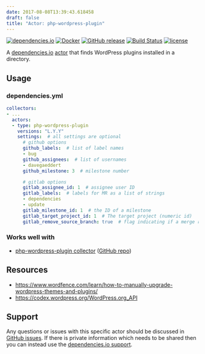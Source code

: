 ```yaml
---
date: 2017-08-08T13:39:43.618458
draft: false
title: "Actor: php-wordpress-plugin"
---
```



[![dependencies.io](https://img.shields.io/badge/dependencies.io-actor-3DA4E9.svg)](https://www.dependencies.io/docs/actors/)
[![Docker](https://img.shields.io/badge/dockerhub-actor--php--wordpress--plugin-22B8EB.svg)](https://hub.docker.com/r/dependencies/actor-php-wordpress-plugin/)
[![GitHub release](https://img.shields.io/github/release/dependencies-io/actor-php-wordpress-plugin.svg)](https://github.com/dependencies-io/actor-php-wordpress-plugin/releases)
[![Build Status](https://travis-ci.org/dependencies-io/actor-php-wordpress-plugin.svg?branch=master)](https://travis-ci.org/dependencies-io/actor-php-wordpress-plugin)
[![license](https://img.shields.io/github/license/dependencies-io/actor-php-wordpress-plugin.svg)](https://github.com/dependencies-io/actor-php-wordpress-plugin/blob/master/LICENSE)

A [dependencies.io](https://www.dependencies.io)
[actor](https://www.dependencies.io/docs/actors/)
that finds WordPress plugins installed in a directory.

## Usage

### dependencies.yml

```yaml
collectors:
- ...
  actors:
  - type: php-wordpress-plugin
    versions: "L.Y.Y"
    settings:  # all settings are optional
      # github options
      github_labels:  # list of label names
      - bug
      github_assignees:  # list of usernames
      - davegaeddert
      github_milestone: 3  # milestone number

      # gitlab options
      gitlab_assignee_id: 1  # assignee user ID
      gitlab_labels:  # labels for MR as a list of strings
      - dependencies
      - update
      gitlab_milestone_id: 1  # the ID of a milestone
      gitlab_target_project_id: 1  # The target project (numeric id)
      gitlab_remove_source_branch: true  # flag indicating if a merge request should remove the source branch when merging
```

### Works well with

- [php-wordpress-plugin collector](https://www.dependencies.io/docs/collectors/php-wordpress-plugin/) ([GitHub repo](https://github.com/dependencies-io/collector-php-wordpress-plugin/))


## Resources

- https://www.wordfence.com/learn/how-to-manually-upgrade-wordpress-themes-and-plugins/
- https://codex.wordpress.org/WordPress.org_API

## Support

Any questions or issues with this specific actor should be discussed in [GitHub
issues](https://github.com/dependencies-io/actor-php-wordpress-plugin/issues). If there is
private information which needs to be shared then you can instead use the
[dependencies.io support](https://app.dependencies.io/support).
